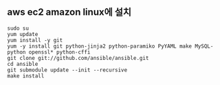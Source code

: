 ## aws ec2 amazon linux에 설치

    sudo su
    yum update
    yum install -y git
    yum -y install git python-jinja2 python-paramiko PyYAML make MySQL-python openssl* python-cffi
    git clone git://github.com/ansible/ansible.git
    cd ansible
    git submodule update --init --recursive
    make install

